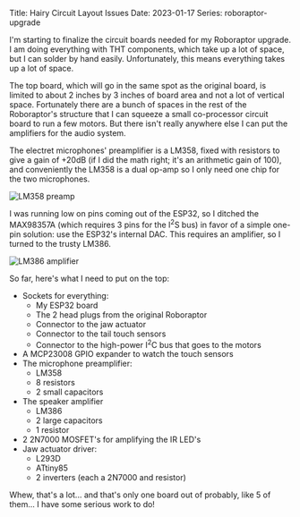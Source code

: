 Title: Hairy Circuit Layout Issues
Date: 2023-01-17
Series: roboraptor-upgrade

I'm starting to finalize the circuit boards needed for my Roboraptor upgrade. I am doing everything with THT components, which take up a lot of space, but I can solder by hand easily. Unfortunately, this means everything takes up a lot of space.

The top board, which will go in the same spot as the original board, is limited to about 2 inches by 3 inches of board area and not a lot of vertical space. Fortunately there are a bunch of spaces in the rest of the Roboraptor's structure that I can squeeze a small co-processor circuit board to run a few motors. But there isn't really anywhere else I can put the amplifiers for the audio system.

The electret microphones' preamplifier is a LM358, fixed with resistors to give a gain of +20dB (if I did the math right; it's an arithmetic gain of 100), and conveniently the LM358 is a dual op-amp so I only need one chip for the two microphones.

![LM358 preamp]({attach}RR_Mic_Preamp.png)

I was running low on pins coming out of the ESP32, so I ditched the MAX98357A (which requires 3 pins for the I<sup>2</sup>S bus) in favor of a simple one-pin solution: use the ESP32's internal DAC. This requires an amplifier, so I turned to the trusty LM386.

![LM386 amplifier]({attach}RR_Spk_Amp.png)

So far, here's what I need to put on the top:

* Sockets for everything:
    * My ESP32 board
    * The 2 head plugs from the original Roboraptor
    * Connector to the jaw actuator
    * Connector to the tail touch sensors
    * Connector to the high-power I<sup>2</sup>C bus that goes to the motors
* A MCP23008 GPIO expander to watch the touch sensors
* The microphone preamplifier:
    * LM358
    * 8 resistors
    * 2 small capacitors
* The speaker amplifier
    * LM386
    * 2 large capacitors
    * 1 resistor
* 2 2N7000 MOSFET's for amplifying the IR LED's
* Jaw actuator driver:
    * L293D
    * ATtiny85
    * 2 inverters (each a 2N7000 and resistor)

Whew, that's a lot... and that's only one board out of probably, like 5 of them... I have some serious work to do!
